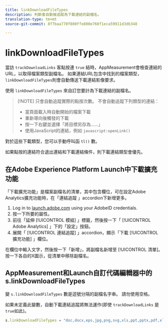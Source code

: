 ```yaml
---
title: linkDownloadFileTypes
description: 判斷會自動被追蹤為下載連結的副檔名。
translation-type: tm+mt
source-git-commit: 8f7baa770f800ffe800e760f1eca59911d3db348

---
```



# linkDownloadFileTypes

當訪 `trackDownloadLinks` 客點按連 `true` 結時，AppMeasurement會檢查連結的URL，以取得檔案類型副檔名。 如果連結URL包含中找到的檔案類型， `linkDownloadFileTypes`則會自動傳送下載連結影像要求。

使用 `linkDownloadFileTypes` 來自訂您要計為下載連結的副檔名。

> [!NOTE] 只會自動追蹤實際的點按次數。 不會自動追蹤下列類型的連結：
>
> * 當頁面載入時自動開始的檔案下載
> * 重新導向後觸發的下載
> * 按一下右鍵並選擇「將目標另存為……」
> * 使用JavaScript的連結，例如 `javascript:openLink()`
>
> 
對於這些下載類型，您可以手動呼叫函 `tl()` 數。

如果點按的連結符合退出連結和下載連結條件，則下載連結類型會優先。

## 在Adobe Experience Platform Launch中下載擴充功能

「下載擴充功能」是檔案副檔名的清單，其中包含欄位，可在設定Adobe Analytics擴充功能時，在「連結追蹤  」accordion下新增更多。

1. Log in to [launch.adobe.com](https://launch.adobe.com) using your AdobeID credentials.
2. 按一下所要的屬性。
3. 前往「延伸 [!UICONTROL 模組] 」標籤，然後按一下「 [!UICONTROL Adobe Analytics] 」下的「設定」按鈕。
4. 展開「 [!UICONTROL 連結追蹤] 」accordion，顯示「下載 [!UICONTROL 擴充功能] 」欄位。

在欄位中輸入文字，然後按一下「新增」，將副檔名新增至 [!UICONTROL 清單]。 按一下各自的X圖示，從清單中移除副檔名。

## AppMeasurement和Launch自訂代碼編輯器中的s.linkDownloadFileTypes

變 `s.linkDownloadFileTypes` 數是逗號分隔的副檔名字串。 請勿使用空格。

如果未定義此變數，自動下載連結追蹤將無法運作(即使 `trackDownloadLinks` 是 `true`如此)。

```js
s.linkDownloadFileTypes = "doc,docx,eps,jpg,png,svg,xls,ppt,pptx,pdf,xlsx,tab,csv,zip,txt,vsd,vxd,xml,js,css,rar,exe,wma,mov,avi,wmv,mp3,wav,m4v"
```
